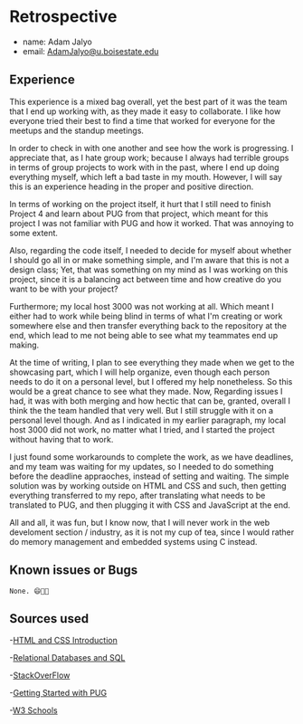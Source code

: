 # Retrospective

- name: Adam Jalyo
- email: AdamJalyo@u.boisestate.edu

## Experience
This experience is a mixed bag overall, yet the best part of it was the team that I end up working with, as they made it easy to collaborate. I like how everyone tried their best to find a time that worked for everyone for the meetups and the standup meetings.

In order to check in with one another and see how the work is progressing. I appreciate that, as I hate group work; because I always had terrible groups in terms of group projects to work with in the past, where I end up doing everything myself, which left a bad taste in my mouth. However, I will say this is an experience heading in the proper and positive direction.

In terms of working on the project itself, it hurt that I still need to finish Project 4 and learn about PUG from that project, which meant for this project I was not familiar with PUG and how it worked. That was annoying to some extent.

Also, regarding the code itself, I needed to decide for myself about whether I should go all in or make something simple, and I'm aware that this is not a design class; Yet, that was something on my mind as I was working on this project, since it is a balancing act between time and how creative do you want to be with your project?

Furthermore; my local host 3000 was not working at all. Which meant I either had to work while being blind in terms of what I'm creating or work somewhere else and then transfer everything back to the repository at the end, which lead to me not being able to see what my teammates end up making.

At the time of writing, I plan to see everything they made when we get to the showcasing part, which I will help organize, even though each person needs to do it on a personal level, but I offered my help nonetheless. So this would be a great chance to see what they made.
Now, Regarding issues I had, it was with both merging and how hectic that can be, granted, overall I think the the team handled that very well. But I still struggle with it on a personal level though.
And as I indicated in my earlier paragraph, my local host 3000 did not work, no matter what I tried, and I started the project without having that to work.

I just found some workarounds to complete the work, as we have deadlines, and my team was waiting for my updates, so I needed to do something before the deadline appraoches, instead of setting and waiting. The simple solution was by working outside on HTML and CSS and such, then getting everything transferred to my repo, after translating what needs to be translated to PUG, and then plugging it with CSS and JavaScript at the end. 

All and all, it was fun, but I know now, that I will never work in the web develoment section / industry, as it is not my cup of tea, since I would rather do memory management and embedded systems using C instead. 


## Known issues or Bugs
    None. 😄👍🏾
    
## Sources used
-[HTML and CSS Introduction](https://shanepanter.com/cs208/html-css-introduction)

-[Relational Databases and SQL](https://shanepanter.com/cs208/relational-databases-and-sql)

-[StackOverFlow](https://stackoverflow.com)

-[Getting Started with PUG](https://pugjs.org/api/getting-started.html)

-[W3 Schools](https://www.w3schools.com)
